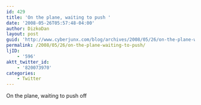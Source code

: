 ```yaml
---
id: 429
title: 'On the plane, waiting to push '
date: '2008-05-26T05:57:48-04:00'
author: DizkoDan
layout: post
guid: 'http://www.cyberjunx.com/blog/archives/2008/05/26/on-the-plane-waiting-to-push/'
permalink: /2008/05/26/on-the-plane-waiting-to-push/
ljID:
    - '596'
aktt_twitter_id:
    - '820073970'
categories:
    - Twitter
---
```


On the plane, waiting to push off
